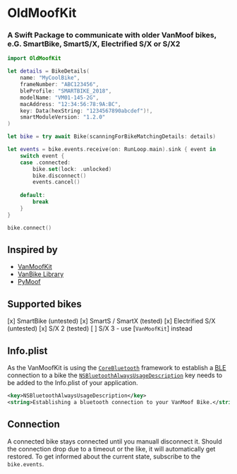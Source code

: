 # OldMoofKit

### A Swift Package to communicate with older VanMoof bikes, e.G. SmartBike, SmartS/X, Electrified S/X or S/X2

```swift
import OldMoofKit

let details = BikeDetails(
    name: "MyCoolBike",
    frameNumber: "ABC123456",
    bleProfile: "SMARTBIKE_2018",
    modelName: "VM01-145-2G",
    macAddress: "12:34:56:78:9A:BC",
    key: Data(hexString: "1234567890abcdef")!,
    smartModuleVersion: "1.2.0"
)

let bike = try await Bike(scanningForBikeMatchingDetails: details)

let events = bike.events.receive(on: RunLoop.main).sink { event in
    switch event {
    case .connected:
        bike.set(lock: .unlocked)
        bike.disconnect()
        events.cancel()
        
    default:
        break
    }
}

bike.connect()
```

## Inspired by

* [VanMoofKit](https://github.com/SvenTiigi/VanMoofKit)
* [VanBike Library](https://github.com/Poket-Jony/vanbike-lib/tree/main)
* [PyMoof](https://github.com/quantsini/pymoof/tree/main)

## Supported bikes

 [x] SmartBike (untested)
 [x] SmartS / SmartX (tested)
 [x] Electrified S/X (untested)
 [x] S/X 2 (tested)
 [ ] S/X 3 - use [`VanMoofKit`] instead


## Info.plist

As the VanMoofKit is using the [`CoreBluetooth`](https://developer.apple.com/documentation/corebluetooth) framework to establish a [BLE](https://wikipedia.org/wiki/Bluetooth_Low_Energy) connection to a bike the [`NSBluetoothAlwaysUsageDescription`](https://developer.apple.com/documentation/bundleresources/information_property_list/nsbluetoothalwaysusagedescription) key needs to be added to the Info.plist of your application.

```xml
<key>NSBluetoothAlwaysUsageDescription</key>
<string>Establishing a bluetooth connection to your VanMoof Bike.</string>
```

## Connection

A connected bike stays connected until you manuall disconnect it. Should the connection drop due to a timeout or the like, it will automatically get restored. To get informed about the current state, subscribe to the `bike.events`.
 

